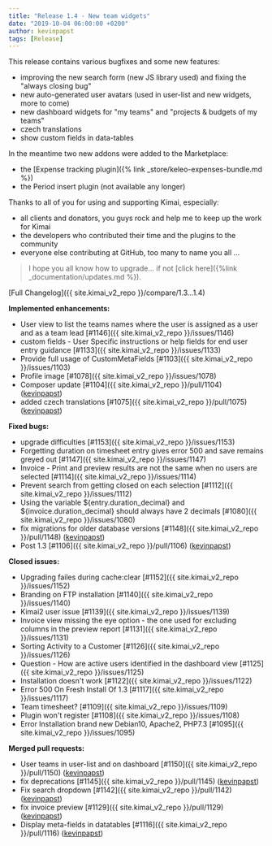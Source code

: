 ```yaml
---
title: "Release 1.4 - New team widgets"
date: "2019-10-04 06:00:00 +0200"
author: kevinpapst
tags: [Release]
---
```


This release contains various bugfixes and some new features:

- improving the new search form (new JS library used) and fixing the "always closing bug"
- new auto-generated user avatars (used in user-list and new widgets, more to come)
- new dashboard widgets for "my teams" and "projects & budgets of my teams"
- czech translations
- show custom fields in data-tables

In the meantime two new addons were added to the Marketplace:
- the [Expense tracking plugin]({% link _store/keleo-expenses-bundle.md %})
- the Period insert plugin (not available any longer)

Thanks to all of you for using and supporting Kimai, especially:
- all clients and donators, you guys rock and help me to keep up the work for Kimai
- the developers who contributed their time and the plugins to the community
- everyone else contributing at GitHub, too many to name you all ...

> I hope you all know how to upgrade... if not [click here]({%link _documentation/updates.md %}).

[Full Changelog]({{ site.kimai_v2_repo }}/compare/1.3...1.4)

**Implemented enhancements:**

- User view to list the teams names where the user is assigned as a user and as a team lead [\#1146]({{ site.kimai_v2_repo }}/issues/1146)
- custom fields - User Specific instructions or help fields for end user entry guidance  [\#1133]({{ site.kimai_v2_repo }}/issues/1133)
- Provide full usage of CustomMetaFields [\#1103]({{ site.kimai_v2_repo }}/issues/1103)
- Profile image [\#1078]({{ site.kimai_v2_repo }}/issues/1078)
- Composer update [\#1104]({{ site.kimai_v2_repo }}/pull/1104) ([kevinpapst](https://github.com/kevinpapst))
- added czech translations [\#1075]({{ site.kimai_v2_repo }}/pull/1075) ([kevinpapst](https://github.com/kevinpapst))

**Fixed bugs:**

- upgrade difficulties [\#1153]({{ site.kimai_v2_repo }}/issues/1153)
- Forgetting duration on timesheet entry gives error 500 and save remains greyed out [\#1147]({{ site.kimai_v2_repo }}/issues/1147)
- Invoice - Print and preview results are not the same when no users are selected  [\#1114]({{ site.kimai_v2_repo }}/issues/1114)
- Prevent search from getting closed on each selection [\#1112]({{ site.kimai_v2_repo }}/issues/1112)
- Using the variable ${entry.duration\_decimal} and ${invoice.duration\_decimal} should always have 2 decimals  [\#1080]({{ site.kimai_v2_repo }}/issues/1080)
- fix migrations for older database versions [\#1148]({{ site.kimai_v2_repo }}/pull/1148) ([kevinpapst](https://github.com/kevinpapst))
- Post 1.3 [\#1106]({{ site.kimai_v2_repo }}/pull/1106) ([kevinpapst](https://github.com/kevinpapst))

**Closed issues:**

- Upgrading failes during cache:clear [\#1152]({{ site.kimai_v2_repo }}/issues/1152)
- Branding on FTP installation [\#1140]({{ site.kimai_v2_repo }}/issues/1140)
- Kimai2 user issue [\#1139]({{ site.kimai_v2_repo }}/issues/1139)
- Invoice view missing the eye option - the one used for excluding columns in the preview report [\#1131]({{ site.kimai_v2_repo }}/issues/1131)
- Sorting Activity to a Customer [\#1126]({{ site.kimai_v2_repo }}/issues/1126)
- Question - How are active users identified in the dashboard view [\#1125]({{ site.kimai_v2_repo }}/issues/1125)
- Installation doesn't work [\#1122]({{ site.kimai_v2_repo }}/issues/1122)
- Error 500 On Fresh Install Of 1.3 [\#1117]({{ site.kimai_v2_repo }}/issues/1117)
- Team timesheet? [\#1109]({{ site.kimai_v2_repo }}/issues/1109)
- Plugin won't register [\#1108]({{ site.kimai_v2_repo }}/issues/1108)
- Error Installation brand new Debian10, Apache2, PHP7.3 [\#1095]({{ site.kimai_v2_repo }}/issues/1095)

**Merged pull requests:**

- User teams in user-list and on dashboard [\#1150]({{ site.kimai_v2_repo }}/pull/1150) ([kevinpapst](https://github.com/kevinpapst))
- fix deprecations [\#1145]({{ site.kimai_v2_repo }}/pull/1145) ([kevinpapst](https://github.com/kevinpapst))
- Fix search dropdown [\#1142]({{ site.kimai_v2_repo }}/pull/1142) ([kevinpapst](https://github.com/kevinpapst))
- fix invoice preview [\#1129]({{ site.kimai_v2_repo }}/pull/1129) ([kevinpapst](https://github.com/kevinpapst))
- Display meta-fields in datatables [\#1116]({{ site.kimai_v2_repo }}/pull/1116) ([kevinpapst](https://github.com/kevinpapst))
